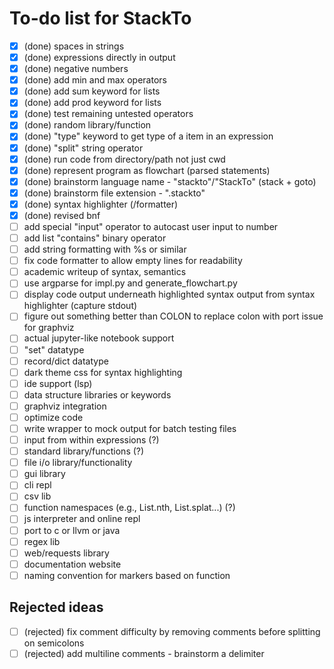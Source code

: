 # To-do list for StackTo

 - [x] (done) spaces in strings
 - [x] (done) expressions directly in output
 - [x] (done) negative numbers
 - [x] (done) add min and max operators
 - [x] (done) add sum keyword for lists
 - [x] (done) add prod keyword for lists
 - [x] (done) test remaining untested operators
 - [x] (done) random library/function
 - [x] (done) "type" keyword to get type of a item in an expression
 - [x] (done) "split" string operator
 - [x] (done) run code from directory/path not just cwd
 - [x] (done) represent program as flowchart (parsed statements)
 - [x] (done) brainstorm language name - "stackto"/"StackTo" (stack + goto)
 - [x] (done) brainstorm file extension - ".stackto"
 - [x] (done) syntax highlighter (/formatter)
 - [x] (done) revised bnf
 - [ ] add special "input" operator to autocast user input to number
 - [ ] add list "contains" binary operator
 - [ ] add string formatting with %s or similar
 - [ ] fix code formatter to allow empty lines for readability
 - [ ] academic writeup of syntax, semantics
 - [ ] use argparse for impl.py and generate_flowchart.py
 - [ ] display code output underneath highlighted syntax output from syntax highlighter (capture stdout)
 - [ ] figure out something better than COLON to replace colon with port issue for graphviz
 - [ ] actual jupyter-like notebook support
 - [ ] "set" datatype
 - [ ] record/dict datatype
 - [ ] dark theme css for syntax highlighting
 - [ ] ide support (lsp)
 - [ ] data structure libraries or keywords
 - [ ] graphviz integration
 - [ ] optimize code
 - [ ] write wrapper to mock output for batch testing files
 - [ ] input from within expressions (?)
 - [ ] standard library/functions (?)
 - [ ] file i/o library/functionality
 - [ ] gui library
 - [ ] cli repl
 - [ ] csv lib
 - [ ] function namespaces (e.g., List.nth, List.splat...) (?)
 - [ ] js interpreter and online repl
 - [ ] port to c or llvm or java
 - [ ] regex lib
 - [ ] web/requests library
 - [ ] documentation website
 - [ ] naming convention for markers based on function

 ## Rejected ideas

 - [ ] (rejected) fix comment difficulty by removing comments before splitting on semicolons
 - [ ] (rejected) add multiline comments - brainstorm a delimiter
